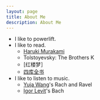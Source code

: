 ```yaml
---
layout: page
title: About Me
description: About Me
---
```

* I like to powerlift. 
* I like to read. 
  + [Haruki Murakami](http://www.harukimurakami.com)
  +  Tolstoyevsky: The Brothers K
  + [红楼梦］
  + [四库全书](https://zh.wikisource.org/zh/四庫全書)
* I like to listen to music.
  + [Yuja Wang](http://yujawang.com)'s Rach and Ravel
  + [Igor Levit](http://igor-levit.de)'s Bach
